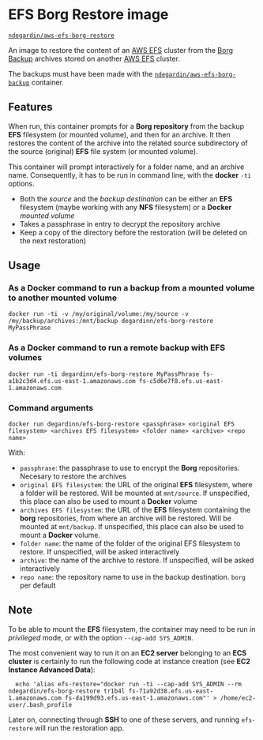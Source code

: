 # EFS Borg Restore image

[`ndegardin/aws-efs-borg-restore`](https://hub.docker.com/r/ndegardin/aws-efs-borg-restore/)

An image to restore the content of an [AWS EFS](https://aws.amazon.com/efs/) cluster from the [Borg Backup](https://borgbackup.readthedocs.io/) archives stored on another [AWS EFS](https://aws.amazon.com/efs/) cluster.

The backups must have been made with the [`ndegardin/aws-efs-borg-backup`](https://hub.docker.com/r/ndegardin/aws-efs-borg-backup/) container.  

## Features

When run, this container prompts for a **Borg repository** from the backup **EFS** filesystem (or mounted volume), and then for an archive. It then restores the content of the archive into the related source subdirectory of the source (original) **EFS** file system (or mounted volume).

This container will prompt interactively for a folder name, and an archive name. Consequently, it has to be run in command line, with the **docker** `-ti` options.

- Both the *source* and the *backup destination* can be either an **EFS** filesystem (maybe working with any **NFS** filesystem) or a **Docker** *mounted volume*
- Takes a passphrase in entry to decrypt the repository archive
- Keep a copy of the directory before the restoration (will be deleted on the next restoration)

## Usage

### As a **Docker** command to run a backup from a mounted volume to another mounted volume

    docker run -ti -v /my/original/volume:/my/source -v /my/backup/archives:/mnt/backup degardinn/efs-borg-restore MyPassPhrase

### As a **Docker** command to run a remote backup with EFS volumes

    docker run -ti degardinn/efs-borg-restore MyPassPhrase fs-a1b2c3d4.efs.us-east-1.amazonaws.com fs-c5d6e7f8.efs.us-east-1.amazonaws.com

### Command arguments

    docker run degardinn/efs-borg-restore <passphrase> <original EFS filesystem> <archives EFS filesystem> <folder name> <archive> <repo name>

With:
 - `passphrase`: the passphrase to use to encrypt the **Borg** repositories. Necesary to restore the archives
 - `original EFS filesystem`: the URL of the original **EFS** filesystem, where a folder will be restored. Will be mounted at `mnt/source`. If unspecified, this place can also be used to mount a **Docker** volume
 - `archives EFS filesystem`: the URL of the **EFS** filesystem containing the **borg** repositories, from where an archive will be restored. Will be mounted at `mnt/backup`. If unspecified, this place can also be used to mount a **Docker** volume.
 - `folder name`: the name of the folder of the original EFS filesystem to restore. If unspecified, will be asked interactively
 - `archive`: the name of the archive to restore. If unspecified, will be asked interactively
 - `repo name`: the repository name to use in the backup destination. `borg` per default

 ## Note

 To be able to mount the **EFS** filesystem, the container may need to be run in *privileged* mode, or with the option `--cap-add SYS_ADMIN`.
 
 The most convenient way to run it on an **EC2 server** belonging to an **ECS cluster** is certainly to run the following code at instance creation (see **EC2 Instance Advanced Data**):

      echo 'alias efs-restore="docker run -ti --cap-add SYS_ADMIN --rm ndegardin/efs-borg-restore tr1b4l fs-71a92d38.efs.us-east-1.amazonaws.com fs-da199d93.efs.us-east-1.amazonaws.com"' > /home/ec2-user/.bash_profile 

Later on, connecting through **SSH** to one of these servers, and running `efs-restore` will run the restoration app.
